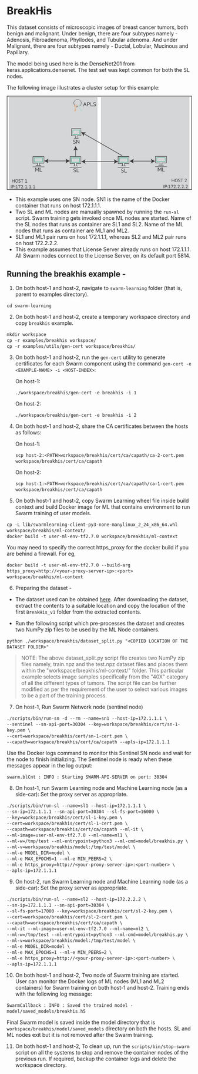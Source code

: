 
# BreakHis

This dataset consists of microscopic images of breast cancer tumors, both benign and malignant. Under benign, there are four subtypes namely - Adenosis, Fibroadenoma, Phyllodes, and Tubular adenoma. And under Malignant, there are four subtypes namely - Ductal, Lobular, Mucinous and Papillary. 

The model being used here is the DenseNet201 from keras.applications.densenet.
The test set was kept common for both the SL nodes.

The following image illustrates a cluster setup for this example:

![WPBC Cluster Setup](/docs/User/GUID-4D303DEC-8E71-43F4-BDCB-04B0C1AE79D8-high.png)
-   This example uses one SN node. SN1 is the name of the Docker container that runs on host 172.1.1.1.
-   Two SL and ML nodes are manually spawned by running the `run-sl` script. Swarm training gets invoked once ML nodes are started. Name of the SL nodes that runs as container are SL1 and SL2. Name of the ML nodes that runs as container are ML1 and ML2.
-   SL1 and ML1 pair runs on host 172.1.1.1, whereas SL2 and ML2 pair runs on host 172.2.2.2.
-   This example assumes that License Server already runs on host 172.1.1.1. All Swarm nodes connect to the License Server, on its default port 5814.

## Running the breakhis example -

1.  On both host-1 and host-2, navigate to `swarm-learning` folder \(that is, parent to examples directory\).

```
cd swarm-learning
```

2.  On both host-1 and host-2, create a temporary workspace directory and copy `breakhis` example.

```
mkdir workspace
cp -r examples/breakhis workspace/
cp -r examples/utils/gen-cert workspace/breakhis/
```

3.  On both host-1 and host-2, run the `gen-cert` utility to generate certificates for each Swarm component using the command `gen-cert -e <EXAMPLE-NAME> -i <HOST-INDEX>`:

    On host-1:

    ```
    ./workspace/breakhis/gen-cert -e breakhis -i 1
    ```

    On host-2:

    ```
    ./workspace/breakhis/gen-cert -e breakhis -i 2
    ```

4.  On both host-1 and host-2, share the CA certificates between the hosts as follows:

    On host-1:

    ```
    scp host-2:<PATH>workspace/breakhis/cert/ca/capath/ca-2-cert.pem workspace/breakhis/cert/ca/capath
    ```

    On host-2:

    ```
    scp host-1:<PATH>workspace/breakhis/cert/ca/capath/ca-1-cert.pem workspace/breakhis/cert/ca/capath
    ```

5.  On both host-1 and host-2, copy Swarm Learning wheel file inside build context and build Docker image for ML that contains environment to run Swarm training of user models.

```
cp -L lib/swarmlearning-client-py3-none-manylinux_2_24_x86_64.whl workspace/breakhis/ml-context/
docker build -t user-ml-env-tf2.7.0 workspace/breakhis/ml-context
```
You may need to specify the correct https_proxy for the docker build if you are behind a firewall. For eg,
``` 
docker build -t user-ml-env-tf2.7.0 --build-arg https_proxy=http://<your-proxy-server-ip>:<port> workspace/breakhis/ml-context
```

6. Preparing the dataset -
-   The dataset used can be obtained [here](https://www.kaggle.com/datasets/ambarish/breakhis/). After downloading the dataset, extract the contents to a suitable location and copy the location of the first ```BreakHis_v1``` folder from the extracted contents.

-   Run the following script which pre-processes the dataset and creates two NumPy zip files to be used by the ML Node containers. 
``` 
python ./workspace/breakhis/dataset_split.py "<COPIED LOCATION OF THE DATASET FOLDER>"
```

<blockquote>
  NOTE: The above dataset_split.py script file creates two NumPy zip files namely, train.npz and the test.npz dataset files and places them within the "workspace/breakhis/ml-context/" folder. This particular example selects image samples specifically from the "40X" category of all the different types of tumors. The script file can be further modified as per the requirement of the user to select various images to be a part of the training process.  
</blockquote>

7.  On host-1, Run Swarm Network node \(sentinel node\)

```
./scripts/bin/run-sn -d --rm --name=sn1 --host-ip=172.1.1.1 \
--sentinel --sn-api-port=30304 --key=workspace/breakhis/cert/sn-1-key.pem \
--cert=workspace/breakhis/cert/sn-1-cert.pem \
--capath=workspace/breakhis/cert/ca/capath --apls-ip=172.1.1.1
```

Use the Docker logs command to monitor this Sentinel SN node and wait for the node to finish initializing. The Sentinel node is ready when these messages appear in the log output:

```
swarm.blCnt : INFO : Starting SWARM-API-SERVER on port: 30304
```

8.  On host-1, run Swarm Learning node and Machine Learning node \(as a side-car\): Set the proxy server as appropriate.

```
./scripts/bin/run-sl --name=sl1 --host-ip=172.1.1.1 \
--sn-ip=172.1.1.1 --sn-api-port=30304 --sl-fs-port=16000 \
--key=workspace/breakhis/cert/sl-1-key.pem \
--cert=workspace/breakhis/cert/sl-1-cert.pem \
--capath=workspace/breakhis/cert/ca/capath --ml-it \
--ml-image=user-ml-env-tf2.7.0 --ml-name=ml1 \
--ml-w=/tmp/test --ml-entrypoint=python3 --ml-cmd=model/breakhis.py \
--ml-v=workspace/breakhis/model:/tmp/test/model \
--ml-e MODEL_DIR=model \
--ml-e MAX_EPOCHS=1 --ml-e MIN_PEERS=2 \
--ml-e https_proxy=http://<your-proxy-server-ip>:<port-number> \
--apls-ip=172.1.1.1
```

9.  On host-2, run Swarm Learning node and Machine Learning node \(as a side-car\): Set the proxy server as appropriate.

```
./scripts/bin/run-sl --name=sl2 --host-ip=172.2.2.2 \
--sn-ip=172.1.1.1 --sn-api-port=30304 \
--sl-fs-port=17000 --key=workspace/breakhis/cert/sl-2-key.pem \
--cert=workspace/breakhis/cert/sl-2-cert.pem \
--capath=workspace/breakhis/cert/ca/capath \
--ml-it --ml-image=user-ml-env-tf2.7.0 --ml-name=ml2 \
--ml-w=/tmp/test --ml-entrypoint=python3 --ml-cmd=model/breakhis.py \
--ml-v=workspace/breakhis/model:/tmp/test/model \
--ml-e MODEL_DIR=model \
--ml-e MAX_EPOCHS=1 --ml-e MIN_PEERS=2 \
--ml-e https_proxy=http://<your-proxy-server-ip>:<port-number> \
--apls-ip=172.1.1.1
```

10.  On both host-1 and host-2, Two node of Swarm training are started. User can monitor the Docker logs of ML nodes \(ML1 and ML2 containers\) for Swarm training on both host-1 and host-2. Training ends with the following log message:

```
SwarmCallback : INFO : Saved the trained model - model/saved_models/breakhis.h5
```

   Final Swarm model is saved inside the model directory that is `workspace/breakhis/model/saved_models` directory on both the hosts. SL and ML nodes exit but it is not removed after the Swarm training.

11. On both host-1 and host-2, To clean up, run the `scripts/bin/stop-swarm` script on all the systems to stop and remove the container nodes of the previous run. If required, backup the container logs and delete the workspace directory.
